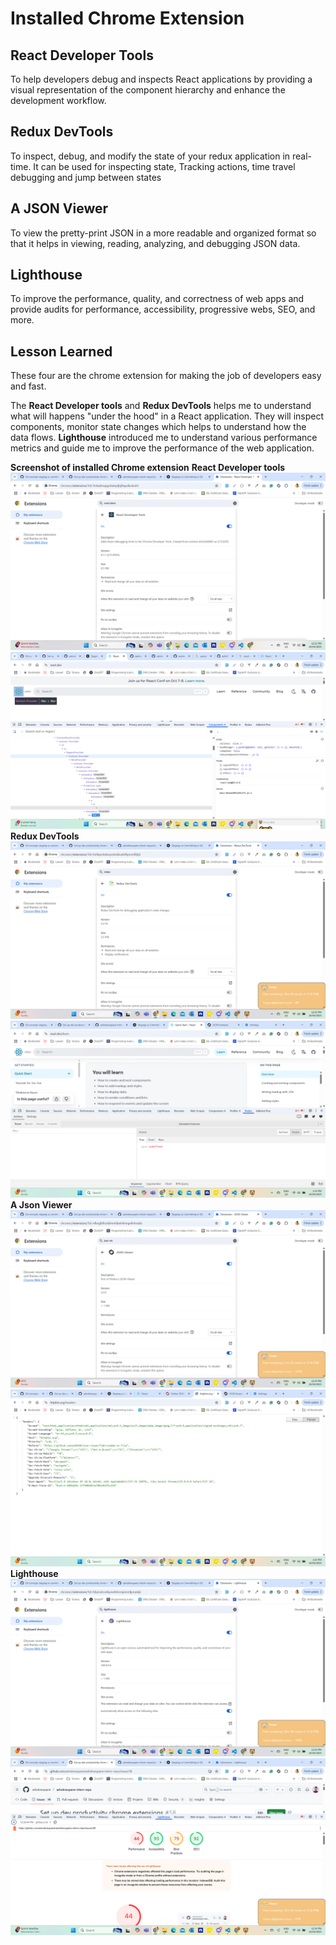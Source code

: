 # Installed Chrome Extension
## React Developer Tools
To help developers debug and inspects React applications by providing a visual representation of the component hierarchy and enhance the development workflow.
## Redux DevTools
To inspect, debug, and modify the state of your redux application in real-time. It can be used for inspecting state, Tracking actions, time travel debugging and jump between states
## A JSON Viewer
To view the pretty-print JSON in a more readable and organized format so that it helps in viewing, reading, analyzing, and debugging JSON data.
## Lighthouse
To improve the performance, quality, and correctness of web apps and provide audits for performance, accessibility, progressive webs, SEO, and more.

## Lesson Learned
These four are the chrome extension for making the job of developers easy and fast. <br>

The **React Developer tools** and **Redux DevTools** helps me to understand what will happens "under the hood" in a React application. They will inspect components, monitor state changes which helps to understand how the data flows. **Lighthouse** introduced me to understand various performance metrics and guide me to improve the performance of the web application.

**Screenshot of installed Chrome extension**
**React Developer tools**
![React Developer Tools](https://github.com/ashokneupane/ashokneupane-intern-repo/blob/main/duplicate-repo/images/chrome_extension/react_developer_tools.png)
![Components](https://github.com/ashokneupane/ashokneupane-intern-repo/blob/main/duplicate-repo/images/chrome_extension/viewing_component.png)
**Redux DevTools**
![Redux DevTools](https://github.com/ashokneupane/ashokneupane-intern-repo/blob/main/duplicate-repo/images/chrome_extension/redux_devtools.png)
![Redux DevTools Usage](https://github.com/ashokneupane/ashokneupane-intern-repo/blob/main/duplicate-repo/images/chrome_extension/redux_developer_tools_usage.png)
**A Json Viewer**
![A Json Viewer](https://github.com/ashokneupane/ashokneupane-intern-repo/blob/main/duplicate-repo/images/chrome_extension/json_viewer.png)
![A Json Viewer Parse](https://github.com/ashokneupane/ashokneupane-intern-repo/blob/main/duplicate-repo/images/chrome_extension/json_viewer_parse.png)
**Lighthouse**
![Lighthouse](https://github.com/ashokneupane/ashokneupane-intern-repo/blob/main/duplicate-repo/images/chrome_extension/lighthouse.png)
![Lighthouse Report](https://github.com/ashokneupane/ashokneupane-intern-repo/blob/main/duplicate-repo/images/chrome_extension/lighthouse_report.png)


